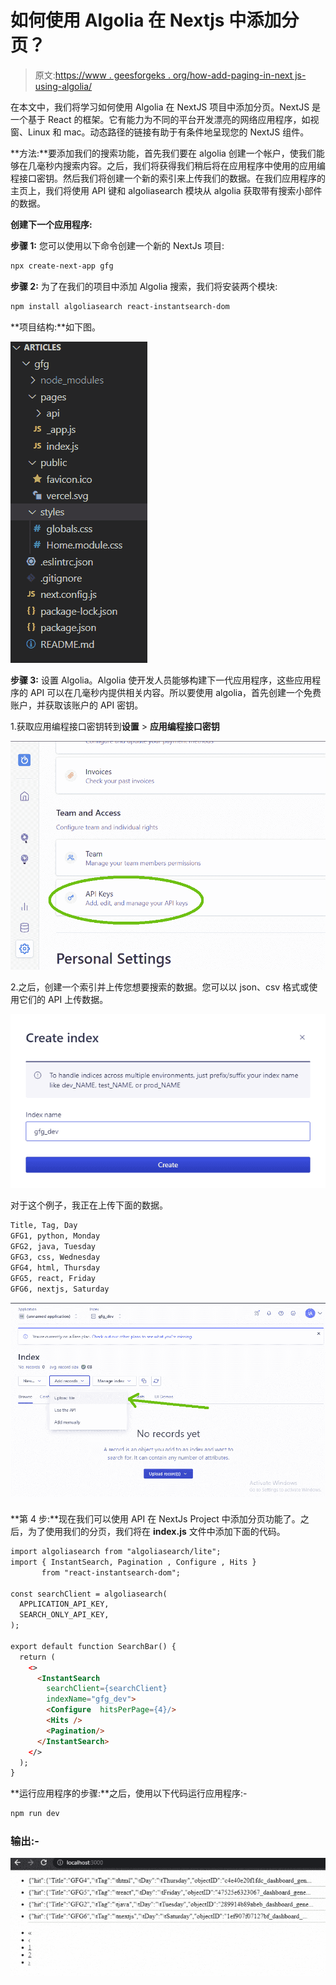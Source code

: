 # 如何使用 Algolia 在 Nextjs 中添加分页？

> 原文:[https://www . geesforgeks . org/how-add-paging-in-next js-using-algolia/](https://www.geeksforgeeks.org/how-to-add-pagination-in-nextjs-using-algolia/)

在本文中，我们将学习如何使用 Algolia 在 NextJS 项目中添加分页。NextJS 是一个基于 React 的框架。它有能力为不同的平台开发漂亮的网络应用程序，如视窗、Linux 和 mac。动态路径的链接有助于有条件地呈现您的 NextJS 组件。

**方法:**要添加我们的搜索功能，首先我们要在 algolia 创建一个帐户，使我们能够在几毫秒内搜索内容。之后，我们将获得我们稍后将在应用程序中使用的应用编程接口密钥。然后我们将创建一个新的索引来上传我们的数据。在我们应用程序的主页上，我们将使用 API 键和 algoliasearch 模块从 algolia 获取带有搜索小部件的数据。

**创建下一个应用程序:**

**步骤 1:** 您可以使用以下命令创建一个新的 NextJs 项目:

```html
npx create-next-app gfg
```

**步骤 2:** 为了在我们的项目中添加 Algolia 搜索，我们将安装两个模块:

```html
npm install algoliasearch react-instantsearch-dom
```

**项目结构:**如下图。

![](img/5fb51ccebb078290a762cc45f97079de.png)

**步骤 3:** 设置 Algolia。Algolia 使开发人员能够构建下一代应用程序，这些应用程序的 API 可以在几毫秒内提供相关内容。所以要使用 algolia，首先创建一个免费账户，并获取该账户的 API 密钥。

1.获取应用编程接口密钥转到**设置** > **应用编程接口密钥**

![](img/f47ca5cc432d1357112afc3f3b73c653.png)

2.之后，创建一个索引并上传您想要搜索的数据。您可以以 json、csv 格式或使用它们的 API 上传数据。

![](img/1f05623cb973df44bb907dffbfc3856f.png)

对于这个例子，我正在上传下面的数据。

```html
Title, Tag, Day
GFG1, python, Monday
GFG2, java, Tuesday
GFG3, css, Wednesday
GFG4, html, Thursday
GFG5, react, Friday
GFG6, nextjs, Saturday
```

![](img/1bf279b36b69bb473fa77f735eb344c0.png)

**第 4 步:**现在我们可以使用 API 在 NextJs Project 中添加分页功能了。之后，为了使用我们的分页，我们将在 **index.js** 文件中添加下面的代码。

```html
import algoliasearch from "algoliasearch/lite";
import { InstantSearch, Pagination , Configure , Hits } 
       from "react-instantsearch-dom";

const searchClient = algoliasearch(
  APPLICATION_API_KEY,
  SEARCH_ONLY_API_KEY,
);

export default function SearchBar() {
  return (
    <>
      <InstantSearch 
        searchClient={searchClient} 
        indexName="gfg_dev">
        <Configure  hitsPerPage={4}/>
        <Hits />
        <Pagination/>
      </InstantSearch>
    </>
  );
}
```

**运行应用程序的步骤:**之后，使用以下代码运行应用程序:-

```html
npm run dev
```

### 输出:-

![](img/cbd07768817e81b5d1855d07839d29eb.png)